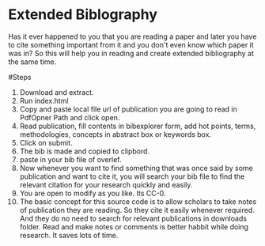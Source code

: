 # Extended Biblography
Has it ever happened to you that you are reading a paper and later you have to cite something important from it and you don't even know which paper it was in? So this will help you in reading and create extended bibliography at the same time.


#Steps
1. Download and extract.
2. Run index.html
3. Copy and paste local file url of publication you are going to read in PdfOpner Path and click open.
4. Read publication, fill contents in bibexplorer form, add hot points, terms, methodologies, concepts in abstract box or keywords box.
5. Click on submit.
6. The bib is made and copied to clipbord.
7. paste in your bib file of overlef.
8. Now whenever you want to find something that was once said by some publication and want to cite it, you will search your bib file to find the relevant citation for your research quickly and easily.
9. You are open to modify as you like. Its CC-0.
10. The basic concept for this source code is to allow scholars to take notes of publication they are reading. So they cite it easily whenever required. And they do no need to search for relevant publications in downloads folder. Read and make notes or comments is better habbit while doing research. It saves lots of time. 
